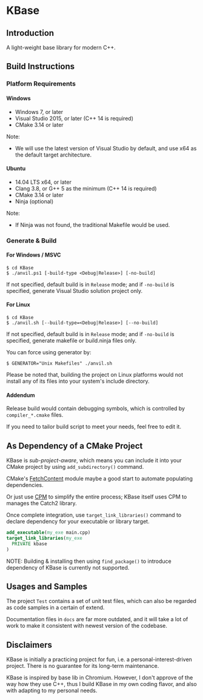 
KBase
==========

## Introduction

A light-weight base library for modern C++.



## Build Instructions

### Platform Requirements

#### Windows

- Windows 7, or later
- Visual Studio 2015, or later (C++ 14 is required)
- CMake 3.14 or later

Note:

- We will use the latest version of Visual Studio by default, and use x64 as the default target architecture.

#### Ubuntu

- 14.04 LTS x64, or later
- Clang 3.8, or G++ 5 as the minimum (C++ 14 is required)
- CMake 3.14 or later
- Ninja (optional)

Note:

- If Ninja was not found, the traditional Makefile would be used.

### Generate & Build

#### For Windows / MSVC

```
$ cd KBase
$ ./anvil.ps1 [-build-type <Debug|Release>] [-no-build]
```

If not specified, default build is in `Release` mode; and if `-no-build` is specified, generate Visual Studio solution project only.

#### For Linux

```
$ cd KBase
$ ./anvil.sh [--build-type=<Debug|Release>] [--no-build]
```

If not specified, default build is in `Release` mode; and if `-no-build` is specified, generate makefile or build.ninja files only.

You can force using generator by:

```
$ GENERATOR="Unix Makefiles" ./anvil.sh
```

Please be noted that, building the project on Linux platforms would not install any of its files into your system's include directory.

#### Addendum

Release build would contain debugging symbols, which is controlled by `compiler_*.cmake` files.

If you need to tailor build script to meet your needs, feel free to edit it.

## As Dependency of a CMake Project

KBase is _sub-project-aware_, which means you can include it into your CMake project by using `add_subdirectory()` command.

CMake's [FetchContent](https://cmake.org/cmake/help/latest/module/FetchContent.html) module maybe a good start to automate populating dependencies.

Or just use [CPM](https://github.com/TheLartians/CPM.cmake) to simplify the entire process; KBase itself uses CPM to manages the Catch2 library.

Once complete integration, use `target_link_libraries()` command to declare dependency for your executable or library target.

```cmake
add_executable(my_exe main.cpp)
target_link_libraries(my_exe
  PRIVATE kbase
)
```

NOTE: Building & installing then using `find_package()` to introduce dependency of KBase is currently not supported.

## Usages and Samples

The project `Test` contains a set of unit test files, which can also be regarded as code samples in a certain of extend.

Documentation files in `docs` are far more outdated, and it will take a lot of work to make it consistent with newest version of the codebase.

## Disclaimers

KBase is initially a practicing project for fun, i.e. a personal-interest-driven project. There is no guarantee for its long-term maintenance.

KBase is inspired by base lib in Chromium. However, I don't approve of the way how they use C++, thus I build KBase in my own coding flavor, and also with adapting to my personal needs.
